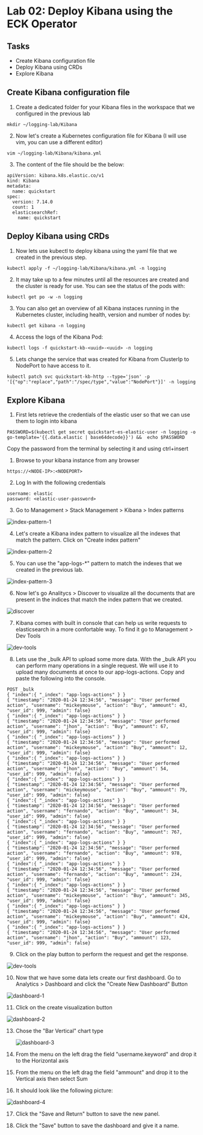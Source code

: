 # Lab 02: Deploy Kibana using the ECK Operator

## Tasks

 - Create Kibana configuration file
 - Deploy Kibana using CRDs
 - Explore Kibana

## Create Kibana configuration file

1. Create a dedicated folder for your Kibana files in the workspace that we configured in the previous lab

```
mkdir ~/logging-lab/Kibana
```


2. Now let's create a Kubernetes configuration file for Kibana (I will use vim, you can use a different editor)

```
vim ~/logging-lab/Kibana/kibana.yml
```

3. The content of the file should be the below:

```
apiVersion: kibana.k8s.elastic.co/v1
kind: Kibana
metadata:
  name: quickstart
spec:
  version: 7.14.0
  count: 1
  elasticsearchRef:
    name: quickstart
```

## Deploy Kibana using CRDs

1. Now lets use kubectl to deploy kibana using the yaml file that we created in the previous step.
  ```
  kubectl apply -f ~/logging-lab/Kibana/kibana.yml -n logging
  ```

2. It may take up to a few minutes until all the resources are created and the cluster is ready for use. You can see the status of the pods with:
  ```
  kubectl get po -w -n logging
  ```

3. You can also get an overview of all Kibana instaces running in the Kubernetes cluster, including health, version and number of nodes by:
  ```
  kubectl get kibana -n logging
  ```

4. Access the logs of the Kibana Pod:
  ```
  kubectl logs -f quickstart-kb-<uuid>-<uuid> -n logging
  ```

5. Lets change the service that was created for Kibana from ClusterIp to NodePort to have access to it.
  ```
  kubectl patch svc quickstart-kb-http --type='json' -p '[{"op":"replace","path":"/spec/type","value":"NodePort"}]' -n logging
  ```

## Explore Kibana

1. First lets retrieve the credentials of the elastic user so that we can use them to login into kibana
  ```
  PASSWORD=$(kubectl get secret quickstart-es-elastic-user -n logging -o go-template='{{.data.elastic | base64decode}}') &&  echo $PASSWORD
  ```
  Copy the password from the terminal by selecting it and using ctrl+insert

1. Browse to your kibana instance from any browser
  ```
  https://<NODE-IP>:<NODEPORT>
  ```

2. Log In with the following credentials
```
username: elastic
password: <elastic-user-password>
```

3. Go to Management > Stack Management > Kibana > Index patterns

  ![index-pattern-1](/images/index-pattern-1.png)

4. Let's create a Kibana index pattern to visualize all the indexes that match the pattern. Click on "Create index pattern" 

  ![index-pattern-2](/images/index-pattern-2.png)

5. You can use the "app-logs-*" pattern to match the indexes that we created in the previous lab.

  ![index-pattern-3](/images/index-pattern-3.png)

6. Now let's go Analitycs > Discover to visualize all the documents that are present in the indices that match the index pattern that we created.

  ![discover](/images/discover.png)

7. Kibana comes with built in console that can help us write requests to elasticsearch in a more confortable way. To find it go to Management > Dev Tools

  ![dev-tools](/images/dev-tools.png)

8. Lets use the _bulk API to upload some more data. With the _bulk API you can perform many operations in a single request. We will use it to upload many documents at once to our app-logs-actions. Copy and paste the following into the console.

```
POST _bulk
{ "index":{ "_index": "app-logs-actions" } }
{ "timestamp": "2020-01-24 12:34:56", "message": "User performed action", "username": "mickeymouse", "action": "Buy", "ammount": 43, "user_id": 999, "admin": false}
{ "index":{ "_index": "app-logs-actions" } }
{ "timestamp": "2020-01-24 12:34:56", "message": "User performed action", "username": "jhon", "action": "Buy", "ammount": 67, "user_id": 999, "admin": false}
{ "index":{ "_index": "app-logs-actions" } }
{ "timestamp": "2020-01-24 12:34:56", "message": "User performed action", "username": "mickeymouse", "action": "Buy", "ammount": 12, "user_id": 999, "admin": false}
{ "index":{ "_index": "app-logs-actions" } }
{ "timestamp": "2020-01-24 12:34:56", "message": "User performed action", "username": "jhon", "action": "Buy", "ammount": 54, "user_id": 999, "admin": false}
{ "index":{ "_index": "app-logs-actions" } }
{ "timestamp": "2020-01-24 12:34:56", "message": "User performed action", "username": "mickeymouse", "action": "Buy", "ammount": 79, "user_id": 999, "admin": false}
{ "index":{ "_index": "app-logs-actions" } }
{ "timestamp": "2020-01-24 12:34:56", "message": "User performed action", "username": "fernando", "action": "Buy", "ammount": 34, "user_id": 999, "admin": false}
{ "index":{ "_index": "app-logs-actions" } }
{ "timestamp": "2020-01-24 12:34:56", "message": "User performed action", "username": "fernando", "action": "Buy", "ammount": 767, "user_id": 999, "admin": false}
{ "index":{ "_index": "app-logs-actions" } }
{ "timestamp": "2020-01-24 12:34:56", "message": "User performed action", "username": "fernando", "action": "Buy", "ammount": 978, "user_id": 999, "admin": false}
{ "index":{ "_index": "app-logs-actions" } }
{ "timestamp": "2020-01-24 12:34:56", "message": "User performed action", "username": "fernando", "action": "Buy", "ammount": 234, "user_id": 999, "admin": false}
{ "index":{ "_index": "app-logs-actions" } }
{ "timestamp": "2020-01-24 12:34:56", "message": "User performed action", "username": "mickeymouse", "action": "Buy", "ammount": 345, "user_id": 999, "admin": false}
{ "index":{ "_index": "app-logs-actions" } }
{ "timestamp": "2020-01-24 12:34:56", "message": "User performed action", "username": "mickeymouse", "action": "Buy", "ammount": 424, "user_id": 999, "admin": false}
{ "index":{ "_index": "app-logs-actions" } }
{ "timestamp": "2020-01-24 12:34:56", "message": "User performed action", "username": "jhon", "action": "Buy", "ammount": 123, "user_id": 999, "admin": false}
```

9. Click on the play button to perform the request and get the response.

  ![dev-tools](/images/dev-tools-2.png)

10. Now that we have some data lets create our first dashboard. Go to Analytics > Dashboard and click the "Create New Dashboard" Button

  ![dashboard-1](/images/dashboard-1.png)

11. Click on the create visualization button

  ![dashboard-2](/images/dashboard-2.png)

13. Chose the "Bar Vertical" chart type
  
    ![dashboard-3](/images/dashboard-3.png)

14. From the menu on the left drag the field "username.keyword" and drop it to the Horizontal axis

15. From the menu on the left drag the field "ammount" and drop it to the Vertical axis then select Sum

17. It should look like the following picture:

  ![dashboard-4](/images/dashboard-4.png)

17. Click the "Save and Return" button to save the new panel.

18. Click the "Save" button to save the dashboard and give it a name.

